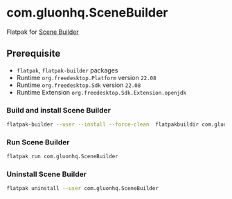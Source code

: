 # com.gluonhq.SceneBuilder
Flatpak for [Scene Builder](https://gluonhq.com/products/scene-builder)

## Prerequisite

- `flatpak`, `flatpak-builder` packages
- Runtime `org.freedesktop.Platform` version `22.08`
- Runtime `org.freedesktop.Sdk` version `22.08`
- Runtime Extension `org.freedesktop.Sdk.Extension.openjdk`

### Build and install Scene Builder
```bash
flatpak-builder --user --install --force-clean  flatpakbuildir com.gluonhq.SceneBuilder.yml
```
### Run Scene Builder
```bash
flatpak run com.gluonhq.SceneBuilder
```
### Uninstall Scene Builder
```bash
flatpak uninstall --user com.gluonhq.SceneBuilder
```
